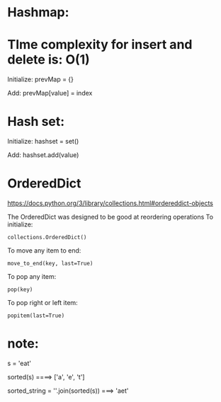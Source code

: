 # Hashmap:
# **TIme complexity for insert and delete is: O(1)**
 Initialize: prevMap = {}
 
 Add:  prevMap[value] = index
 
 
 
 
 # Hash set:
 Initialize: hashset = set()
 
 Add: hashset.add(value)
 
 # OrderedDict
 https://docs.python.org/3/library/collections.html#ordereddict-objects

The OrderedDict was designed to be good at reordering operations
To initialize:

    collections.OrderedDict()
To move any item to end: 
    
    move_to_end(key, last=True)
To pop any item:

    pop(key)  
To pop right or left item:
    
    popitem(last=True)
    
# note: 

s = 'eat'

sorted(s) ====> ['a', 'e', 't']

sorted_string = ''.join(sorted(s))  ===> 'aet'
